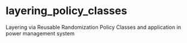 # layering_policy_classes
Layering via Reusable Randomization Policy Classes and application in power management system
